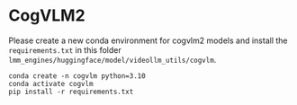 # CogVLM2
Please create a new conda environment for cogvlm2 models and install the ```requirements.txt``` in this folder ```lmm_engines/huggingface/model/videollm_utils/cogvlm```.
```shell
conda create -n cogvlm python=3.10
conda activate cogvlm
pip install -r requirements.txt
```